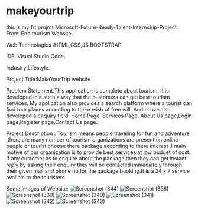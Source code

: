 # makeyourtrip
this is my frt projrct
Microsoft-Future-Ready-Talent-Internship-Project Front-End tourism Website.

Web Technologies :HTML,CSS,JS,BOOTSTRAP.

IDE: Visual Studio Code.

Industry:Lifestyle.

Project Title:MakeYourTrip website

Problem Statement:This application is complete about tourism. It is developed in a such a way that the customers can get best tourism services. My application also provides a search platform where a tourist can find tour places according to there wish of free will. And I have also developed a enquiry field. Home Page, Services Page, About Us page,Login page,Register page,Contact Us page.

Project Description : Tourism means people traveling for fun and adventure .there are many number of tourism organizations are present on online people or tourist choose there package according to there interest .I main motive of our organization is to provide best services at low budget of cost. If any customer as to enquire about the package then they can get instant reply by asking their enquiry they will be contacted immediately through their given mail and phone no for the package booking.It is a 24 x 7 service availble to the touristers.

Some Images of Website:
![Screenshot (344)](https://user-images.githubusercontent.com/108077892/184506876-318fadcb-0cc0-4ac4-b725-9da19f002a1a.png)
![Screenshot (338)](https://user-images.githubusercontent.com/108077892/184506817-6f10902e-74a8-4b82-afb9-b6ded2b51757.png)
![Screenshot (339)](https://user-images.githubusercontent.com/108077892/184506819-40ba915f-cb51-4591-bb24-76728cc99073.png)
![Screenshot (340)](https://user-images.githubusercontent.com/108077892/184506820-573c9295-42a9-46eb-b935-cd018589ab1d.png)
![Screenshot (341)](https://user-images.githubusercontent.com/108077892/184506824-3f26a3dc-f97a-46ae-ab3d-1889ff5a749e.png)
![Screenshot (342)](https://user-images.githubusercontent.com/108077892/184506826-e2317626-55c4-4211-b5c8-87c9986985ed.png)
![Screenshot (343)](https://user-images.githubusercontent.com/108077892/184506834-a7cae92f-ab6c-454b-9350-f747725fcc95.png)

